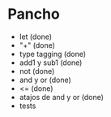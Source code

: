 # Pancho

* let (done)
* "+" (done)
* type tagging (done)
* add1 y sub1 (done)
* not (done)
* and y or (done)
* <= (done)
* atajos de and y or (done)
* tests